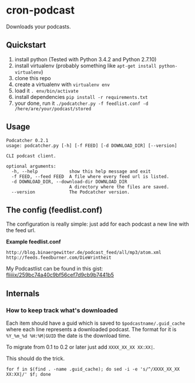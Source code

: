 # cron-podcast

Downloads your podcasts.

## Quickstart

1. install python (Tested with Python 3.4.2 and Python 2.7.10)
2. install virtualenv (probably something like `apt-get install python-virtualenv`)
3. clone this repo
4. create a virtualenv with `virtualenv env`
5. load it `. env/bin/activate`
6. install dependencies `pip install -r requirements.txt`
7. your done, run it `./podcatcher.py -f feedlist.conf -d /here/are/your/podcast/stored`

## Usage

```
Podcatcher 0.2.1
usage: podcatcher.py [-h] [-f FEED] [-d DOWNLOAD_DIR] [--version]

CLI podcast client.

optional arguments:
  -h, --help            show this help message and exit
  -f FEED, --feed FEED  A file where every feed url is listed.
  -d DOWNLOAD_DIR, --download-dir DOWNLOAD_DIR
                        A directory where the files are saved.
  --version             The Podcatcher version.
```

## The config (feedlist.conf)

The configuration is really simple: just add for each podcast a new line with the feed url. 


**Example feedlist.conf**
```
http://blog.binaergewitter.de/podcast_feed/all/mp3/atom.xml
http://feeds.feedburner.com/DieWrintheit
```

My Podcastlist can be found in this gist: [fliiiix/259bc74a40c9bf56cef7d9cb9b7441b5](https://gist.github.com/fliiiix/259bc74a40c9bf56cef7d9cb9b7441b5)

## Internals

### How to keep track what's downloaded

Each item should have a guid which is saved to `$podcastname/.guid_cache` where each line represents a 
downloaded podcast. The format for it is `%Y_%m_%d %H:%M|GUID` the date is the download time.

To migrate from 0.1 to 0.2 or later just add `XXXX_XX_XX XX:XX|`.

This should do the trick.

```
for f in $(find . -name .guid_cache); do sed -i -e 's/^/XXXX_XX_XX XX:XX|/' $f; done
```
